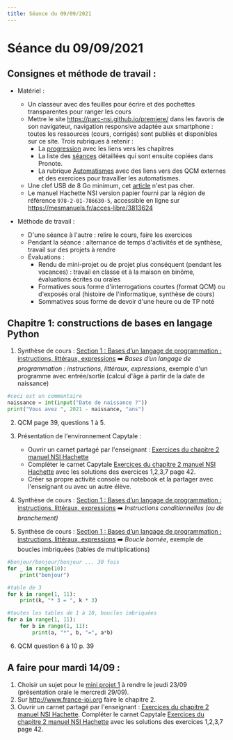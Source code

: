 ```yaml
---
title: Séance du 09/09/2021
---
```


# Séance du 09/09/2021

## Consignes et méthode de travail :

* Matériel :
    * Un classeur avec des feuilles pour écrire et des pochettes transparentes pour ranger les cours
    * Mettre le site <https://parc-nsi.github.io/premiere/> dans les favoris de son navigateur, navigation responsive adaptée aux smartphone : toutes les ressources (cours, corrigés) sont publiés et disponibles sur ce site. Trois rubriques à retenir :
        * La [progression](https://parc-nsi.github.io/premiere/) avec les liens vers les chapitres
        * La liste des [séances](https://parc-nsi.github.io/premiere/seances/) détaillées qui sont ensuite copiées dans Pronote.
        * La rubrique [Automatismes](https://parc-nsi.github.io/premiere/automatismes/) avec des liens vers des QCM externes et des exercices pour travailler les automatismes.
    * Une clef USB de 8 Go minimum, cet [article](https://www.boulanger.com/ref/872118) n'est pas cher.
    * Le manuel Hachette NSI version papier fourni par la région de référence `978-2-01-786630-5`, accessible en ligne sur <https://mesmanuels.fr/acces-libre/3813624>

* Méthode de travail :
    * D'une séance à l'autre : relire le cours, faire les exercices
    * Pendant la séance : alternance de temps d'activités et de synthèse, travail sur des projets    à rendre
    * Évaluations :
        * Rendu de mini-projet ou de projet plus conséquent (pendant les vacances) : travail en classe et à la maison en binôme, évaluations écrites ou orales
        * Formatives sous forme d'interrogations courtes (format QCM) ou d'exposés oral (histoire de l'informatique, synthèse de cours)
        * Sommatives sous forme de devoir d'une heure ou de TP noté


## Chapitre 1: constructions de bases en langage Python


1. Synthèse de cours : [Section 1 : Bases d’un langage de programmation : instructions, littéraux, expressions](../chapitre1/cours/Chap1-Bases-Programmation-2021.pdf) ➡️ _Bases d’un langage de programmation : instructions, littéraux, expressions_, exemple d'un programme avec entrée/sortie (calcul d'âge à partir de la date de naissance)

~~~python
#ceci est un commentaire
naissance = int(input("Date de naissance ?"))
print("Vous avez ", 2021 - naissance, "ans")
~~~~
   
2. QCM page 39, questions 1 à 5.
3. Présentation de l'environnement Capytale : 
    * Ouvrir un carnet partagé par l'enseignant : [Exercices du chapitre 2 manuel NSI Hachette](https://capytale2.ac-paris.fr/web/c-auth/list?returnto=/web/code/6b4e-36532)
    * Compléter le carnet Capytale [Exercices du chapitre 2 manuel NSI Hachette](https://capytale2.ac-paris.fr/web/c-auth/list?returnto=/web/code/6b4e-36532) avec les solutions des exercices 1,2,3,7 page 42.
    * Créer sa propre activité console ou notebook et la partager avec l'enseignant ou avec un autre élève.
4. Synthèse de cours : [Section 1 : Bases d’un langage de programmation : instructions, littéraux, expressions](../chapitre1/cours/Chap1-Bases-Programmation-2021.pdf) ➡️ _Instructions conditionnelles (ou de branchement)_
   

5. Synthèse de cours : [Section 1 : Bases d’un langage de programmation : instructions, littéraux, expressions](../chapitre1/cours/Chap1-Bases-Programmation-2021.pdf) ➡️ _Boucle bornée_, exemple de boucles imbriquées (tables de multiplications)

~~~python
#bonjour/bonjour/bonjour ... 30 fois
for _ in range(10):
    print("bonjour")

#table de 3
for k in range(1, 11):
    print(k, "* 3 = ", k * 3)

#toutes les tables de 1 à 10, boucles imbriquées
for a in range(1, 11):
    for b in range(1, 11):
        print(a, "*", b, "=", a*b)
~~~

6. QCM question 6 à 10 p. 39


## A faire pour mardi 14/09 :

1. Choisir un sujet pour le [mini projet 1](../Projets/MiniProjets2021/Mini-Projet1/sujets/NSI-MiniProjets1-Sujets.pdf) à rendre le jeudi 23/09 (présentation orale le mercredi 29/09).
2. Sur <http://www.france-ioi.org>  faire le chapitre 2.
3. Ouvrir un carnet partagé par l'enseignant : [Exercices du chapitre 2 manuel NSI Hachette](https://capytale2.ac-paris.fr/web/c-auth/list?returnto=/web/code/6b4e-36532). 
Compléter le carnet Capytale [Exercices du chapitre 2 manuel NSI Hachette](https://capytale2.ac-paris.fr/web/c-auth/list?returnto=/web/code/6b4e-36532) avec les solutions des exercices 1,2,3,7 page 42.

